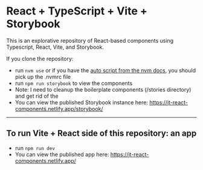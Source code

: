 # React + TypeScript + Vite + Storybook 

This is an explorative repository of React-based components using Typescript, React, Vite, and Storybook.

If you clone the repository:
- run `nvm use` or if you have the [auto script from the nvm docs](https://github.com/nvm-sh/nvm?tab=readme-ov-file#calling-nvm-use-automatically-in-a-directory-with-a-nvmrc-file), you should pick up the .nvmrc file
- run `npm run storybook` to view the components
- Note: I need to cleanup the boilerplate components (/stories directory) and get rid of the
- You can view the published Storybook instance here: https://jt-react-components.netlify.app/storybook/
---

## To run Vite + React side of this repository: an app
- run `npm run dev`
- You can view the published app here: https://jt-react-components.netlify.app/
